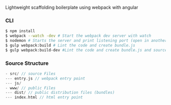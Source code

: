 Lightweight scaffolding boilerplate using webpack with angular

### CLI
```sh
$ npm install
$ webpack --watch -dev # Start the webpack dev server with watch
$ nodemon # Starts the server and print listening port (open in another terminal)
$ gulp webpack:build # Lint the code and create bundle.js
$ gulp webpack:build-dev #Lint the code and create bundle.js and sourcemaps
```

### Source Structure
```cpp
- src/ // source Files
--- entry.js // webpack entry point
--- js/
- www/ // public Files
--- dist/ // public distribution files (bundles)
--- index.html // html entry point
```
